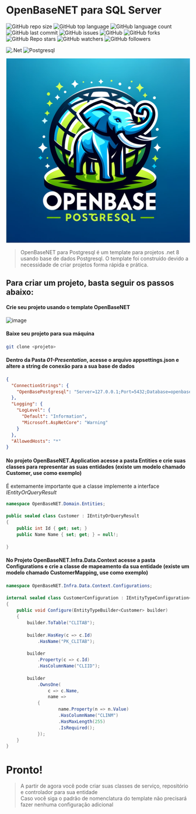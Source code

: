# OpenBaseNET para SQL Server
![GitHub repo size](https://img.shields.io/github/repo-size/britors/OpenBaseNETPostgres)
![GitHub top language](https://img.shields.io/github/languages/top/britors/OpenBaseNETPostgres)
![GitHub language count](https://img.shields.io/github/languages/count/britors/OpenBaseNETPostgres)
![GitHub last commit](https://img.shields.io/github/last-commit/britors/OpenBaseNETPostgres)
![GitHub issues](https://img.shields.io/github/issues/britors/OpenBaseNETPostgres)
![GitHub](https://img.shields.io/github/license/britors/OpenBaseNETPostgres)
![GitHub forks](https://img.shields.io/github/forks/britors/OpenBaseNETPostgres?style=social)
![GitHub Repo stars](https://img.shields.io/github/stars/britors/OpenBaseNETPostgres?style=social)
![GitHub watchers](https://img.shields.io/github/watchers/britors/OpenBaseNETPostgres?style=social)
![GitHub followers](https://img.shields.io/github/followers/britors?style=social)


![.Net](https://img.shields.io/badge/.NET-5C2D91?style=for-the-badge&logo=.net&logoColor=white)
![Postgresql](https://img.shields.io/badge/Postgresql-C?style=for-the-badge&logo=postgresql&logoColor=white)

![img.png](img.png)

> OpenBaseNET para Postgresql é um template para projetos .net 8 usando base de dados Postgresql.
O template foi construído devido a necessidade de criar projetos  forma rápida e prática.

## Para criar um projeto, basta seguir os passos abaixo:

#### Crie seu projeto usando o template OpenBaseNET <br/>
![image](https://github.com/britors/OpenBaseNETSqlServer/assets/183213/aaade65c-e31e-4dfb-ac4f-2d3e85e2d8a5)


#### Baixe seu projeto para sua máquina <br/>
```bash
git clone <projeto>
```
#### Dentro da Pasta _01-Presentation_, acesse o arquivo appsettings.json e altere a string de conexão para a sua base de dados <br/>
```json
{
  "ConnectionStrings": {
    "OpenBasePostgresql": "Server=127.0.0.1;Port=5432;Database=openbase;User Id=openbase;Password=openbase;"
  },
  "Logging": {
    "LogLevel": {
      "Default": "Information",
      "Microsoft.AspNetCore": "Warning"
    }
  },
  "AllowedHosts": "*"
}
```
#### No projeto OpenBaseNET.Application acesse a pasta Entities e crie suas classes para representar as suas entidades (existe um modelo chamado Customer, use como exemplo) <br/>
   É extemamente importante que a classe implemente a interface _IEntityOrQueryResult_ <br/>
```csharp
namespace OpenBaseNET.Domain.Entities;

public sealed class Customer : IEntityOrQueryResult
{
    public int Id { get; set; }
    public Name Name { set; get; } = null!;
 
}
```
#### No Projeto OpenBaseNET.Infra.Data.Context acesse a pasta Configurations e crie a classe de mapeamento da sua entidade (existe um modelo chamado CustomerMapping, use como exemplo) <br/>
```csharp
namespace OpenBaseNET.Infra.Data.Context.Configurations;

internal sealed class CustomerConfiguration : IEntityTypeConfiguration<Customer>
{
    public void Configure(EntityTypeBuilder<Customer> builder)
    {
        builder.ToTable("CLITAB");

        builder.HasKey(c => c.Id)
            .HasName("PK_CLITAB");

        builder
            .Property(c => c.Id)
            .HasColumnName("CLIID");
        
        builder
            .OwnsOne(
                c => c.Name, 
                name =>
            {
                    name.Property(n => n.Value)
                    .HasColumnName("CLINM")
                    .HasMaxLength(255)
                    .IsRequired();
            });
    }
}
```

# Pronto!
>A partir de agora você pode criar suas classes de serviço, repositório e controlador para sua entidade <br/>
Caso você siga o padrão de nomenclatura do template não precisará fazer nenhuma configuração adicional <br/>
